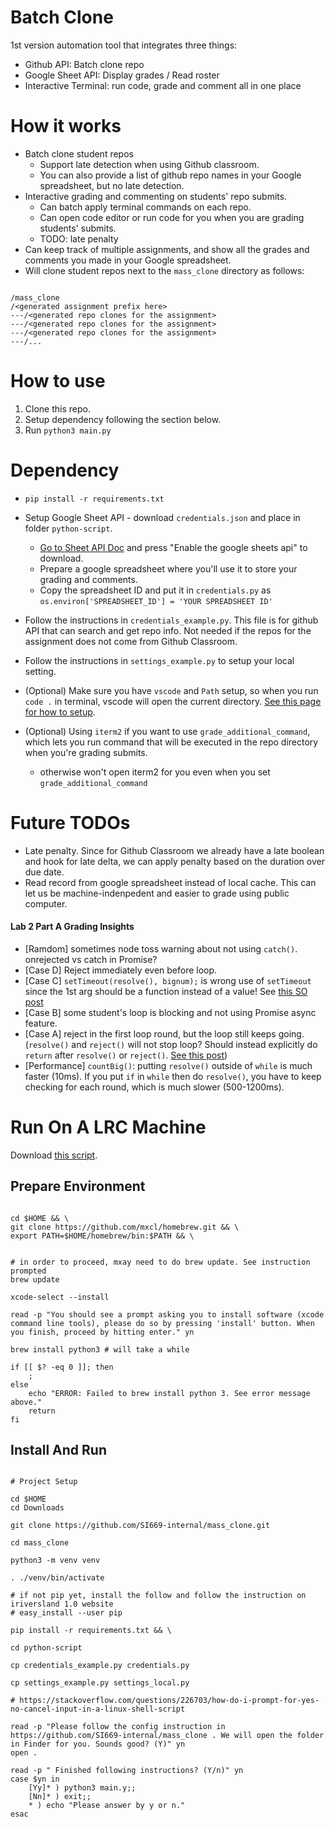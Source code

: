 # Batch Clone

1st version automation tool that integrates three things:
- Github API: Batch clone repo
- Google Sheet API: Display grades / Read roster
- Interactive Terminal: run code, grade and comment all in one place

# How it works

- Batch clone student repos
  - Support late detection when using Github classroom.
  - You can also provide a list of github repo names in your Google spreadsheet, but no late detection.
- Interactive grading and commenting on students' repo submits.
  - Can batch apply terminal commands on each repo.
  - Can open code editor or run code for you when you are grading students' submits.
  - TODO: late penalty
- Can keep track of multiple assignments, and show all the grades and comments you made in your Google spreadsheet.
- Will clone student repos next to the `mass_clone` directory as follows:

```

/mass_clone
/<generated assignment prefix here>
---/<generated repo clones for the assignment>
---/<generated repo clones for the assignment>
---/<generated repo clones for the assignment>
---/...

```

# How to use

1. Clone this repo.
1. Setup dependency following the section below.
1. Run `python3 main.py`

# Dependency

- `pip install -r requirements.txt`
- Setup Google Sheet API - download `credentials.json` and place in folder `python-script`.
  - [Go to Sheet API Doc](https://developers.google.com/sheets/api/quickstart/python) and press "Enable the google sheets api" to download.
  - Prepare a google spreadsheet where you'll use it to store your grading and comments.
  - Copy the spreadsheet ID and put it in `credentials.py` as `os.environ['SPREADSHEET_ID'] = 'YOUR SPREADSHEET ID'`
- Follow the instructions in `credentials_example.py`. This file is for github API that can search and get repo info. Not needed if the repos for the assignment does not come from Github Classroom.
- Follow the instructions in `settings_example.py` to setup your local setting.

- (Optional) Make sure you have `vscode` and `Path` setup, so when you run `code .` in terminal, vscode will open the current directory. [See this page for how to setup](https://code.visualstudio.com/docs/setup/mac).
- (Optional) Using `iterm2` if you want to use `grade_additional_command`, which lets you run command that will be executed in the repo directory when you're grading submits.
  - otherwise won't open iterm2 for you even when you set `grade_additional_command`

# Future TODOs

- Late penalty. Since for Github Classroom we already have a late boolean and hook for late delta, we can apply penalty based on the duration over due date.
- Read record from google spreadsheet instead of local cache. This can let us be machine-indenpedent and easier to grade using public computer.

#### Lab 2 Part A Grading Insights

- [Ramdom] sometimes node toss warning about not using `catch()`. onrejected vs catch in Promise?
- [Case D] Reject immediately even before loop.
- [Case C] `setTimeout(resolve(), bignum);` is wrong use of `setTimeout` since the 1st arg should be a function instead of a value! See [this SO post](https://stackoverflow.com/questions/39538473/using-settimeout-on-promise-chain)
- [Case B] some student's loop is blocking and not using Promise async feature.
- [Case A] reject in the first loop round, but the loop still keeps going. (`resolve()` and `reject()` will not stop loop? Should instead explicitly do `return` after `resolve()` or `reject()`. [See this post](https://stackoverflow.com/questions/32536049/do-i-need-to-return-after-early-resolve-reject))
- [Performance] `countBig()`: putting `resolve()` outside of `while` is much faster (10ms). If you put `if` in `while` then do `resolve()`, you have to keep checking for each round, which is much slower (500-1200ms).

# Run On A LRC Machine

Download [this script](https://raw.githubusercontent.com/SI669-internal/mass_clone/master/install-env-lrc-and-run.sh).

## Prepare Environment

```shell

cd $HOME && \
git clone https://github.com/mxcl/homebrew.git && \
export PATH=$HOME/homebrew/bin:$PATH && \


# in order to proceed, mxay need to do brew update. See instruction prompted
brew update

xcode-select --install

read -p "You should see a prompt asking you to install software (xcode command line tools), please do so by pressing 'install' button. When you finish, proceed by hitting enter." yn

brew install python3 # will take a while

if [[ $? -eq 0 ]]; then
    ;
else
    echo "ERROR: Failed to brew install python 3. See error message above."
    return
fi

```

## Install And Run

```shell

# Project Setup

cd $HOME
cd Downloads

git clone https://github.com/SI669-internal/mass_clone.git

cd mass_clone

python3 -m venv venv

. ./venv/bin/activate

# if not pip yet, install the follow and follow the instruction on iriversland 1.0 website
# easy_install --user pip

pip install -r requirements.txt && \

cd python-script

cp credentials_example.py credentials.py

cp settings_example.py settings_local.py

# https://stackoverflow.com/questions/226703/how-do-i-prompt-for-yes-no-cancel-input-in-a-linux-shell-script

read -p "Please follow the config instruction in https://github.com/SI669-internal/mass_clone . We will open the folder in Finder for you. Sounds good? (Y)" yn
open .

read -p " Finished following instructions? (Y/n)" yn
case $yn in
    [Yy]* ) python3 main.y;;
    [Nn]* ) exit;;
    * ) echo "Please answer by y or n."
esac


```